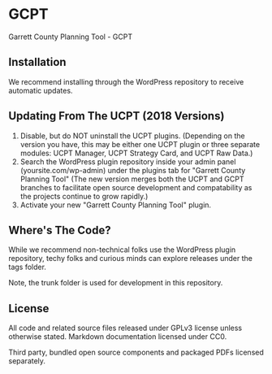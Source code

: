 # GCPT
Garrett County Planning Tool - GCPT

## Installation
We recommend installing through the WordPress repository to receive automatic updates.

## Updating From The UCPT (2018 Versions)
1. Disable, but do NOT uninstall the UCPT plugins. 
   (Depending on the version you have, this may be either one UCPT plugin or three separate modules: UCPT Manager, UCPT Strategy Card, and UCPT Raw Data.)
2. Search the WordPress plugin repository inside your admin panel (yoursite.com/wp-admin) under the plugins tab for "Garrett County Planning Tool"
   (The new version merges both the UCPT and GCPT branches to facilitate open source development and compatability as the projects continue to grow rapidly.)
3. Activate your new "Garrett County Planning Tool" plugin.

## Where's The Code?
While we recommend non-technical folks use the WordPress plugin repository, techy folks and curious minds can explore releases under the tags folder. 

Note, the trunk folder is used for development in this repository.

## License
All code and related source files released under GPLv3 license unless otherwise stated. Markdown documentation licensed under CC0. 

Third party, bundled open source components and packaged PDFs licensed separately.
